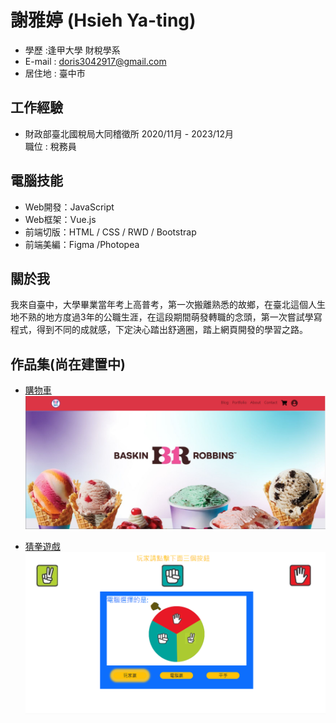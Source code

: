 # 謝雅婷 (Hsieh Ya-ting)
+ 學歷 :逢甲大學 財稅學系 
+ E-mail : doris3042917@gmail.com
+ 居住地 : 臺中市
## 工作經驗
+ 財政部臺北國稅局大同稽徵所   2020/11月 - 2023/12月<br>
  職位 : 稅務員

## 電腦技能
+ Web開發：JavaScript 
+ Web框架：Vue.js
+ 前端切版：HTML / CSS / RWD / Bootstrap 
+ 前端美編：Figma /Photopea

## 關於我
我來自臺中，大學畢業當年考上高普考，第一次搬離熟悉的故鄉，在臺北這個人生地不熟的地方度過3年的公職生涯，在這段期間萌發轉職的念頭，第一次嘗試學寫程式，得到不同的成就感，下定決心踏出舒適圈，踏上網頁開發的學習之路。

## 作品集(尚在建置中)

- [購物車]( https://doris-hyt.github.io/profolio/)
  ![Project 1 Screenshot](img/購物車封面.png)

- [猜拳遊戲](https://doris-hyt.github.io/profolio/games/game.html)
  ![Project 1 Screenshot](img/遊戲封面.png)
